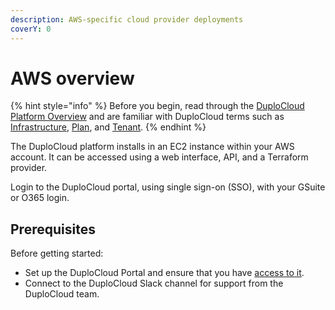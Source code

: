 ```yaml
---
description: AWS-specific cloud provider deployments
coverY: 0
---
```


# AWS overview

{% hint style="info" %}
Before you begin, read through the [DuploCloud Platform Overview](../) and are familiar with DuploCloud terms such as [Infrastructure](../getting-started/application-focussed-interface/infrastructure.md), [Plan](../getting-started/application-focussed-interface/plan.md), and [Tenant](../getting-started/application-focussed-interface/tenant.md).
{% endhint %}

The DuploCloud platform installs in an EC2 instance within your AWS account. It can be accessed using a web interface, API, and a Terraform provider.&#x20;

Login to the DuploCloud portal, using single sign-on (SSO), with your GSuite or O365 login.&#x20;

## Prerequisites

Before getting started:&#x20;

* Set up the DuploCloud Portal and ensure that you have [access to it](../user-administration/access-control/).
* Connect to the DuploCloud Slack channel for support from the DuploCloud team.&#x20;
